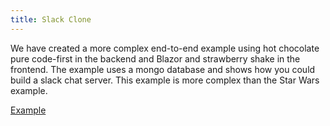 ```yaml
---
title: Slack Clone
---
```


We have created a more complex end-to-end example using hot chocolate pure code-first in the backend and Blazor and strawberry shake in the frontend. The example uses a mongo database and shows how you could build a slack chat server. This example is more complex than the Star Wars example.

[Example](https://github.com/ChilliCream/hotchocolate-examples/tree/master/workshop)
